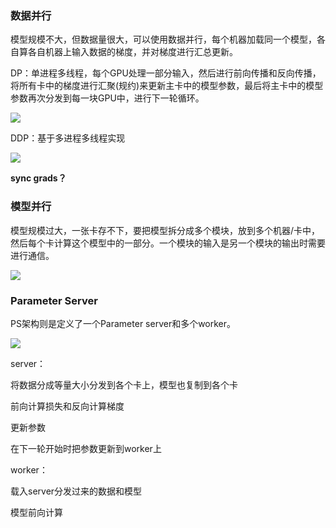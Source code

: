 ### 数据并行

​	模型规模不大，但数据量很大，可以使用数据并行，每个机器加载同一个模型，各自算各自机器上输入数据的梯度，并对梯度进行汇总更新。

DP：单进程多线程，每个GPU处理一部分输入，然后进行前向传播和反向传播，将所有卡中的梯度进行汇聚(规约)来更新主卡中的模型参数，最后将主卡中的模型参数再次分发到每一块GPU中，进行下一轮循环。

![](D:\学习笔记\大模型和分布式\pictures\Snipaste_2024-07-24_00-14-19.jpg)

DDP：基于多进程多线程实现

![](D:\学习笔记\大模型和分布式\pictures\Snipaste_2024-07-24_00-14-07.jpg)

**sync grads？**

### 模型并行

​	模型规模过大，一张卡存不下，要把模型拆分成多个模块，放到多个机器/卡中，然后每个卡计算这个模型中的一部分。一个模块的输入是另一个模块的输出时需要进行通信。

![](D:\学习笔记\大模型和分布式\pictures\Snipaste_2024-07-23_02-19-46.jpg)

### Parameter Server

PS架构则是定义了一个Parameter server和多个worker。

![](D:\学习笔记\大模型和分布式\pictures\Snipaste_2024-07-23_02-22-57.jpg)

server：

将数据分成等量大小分发到各个卡上，模型也复制到各个卡

前向计算损失和反向计算梯度

更新参数

在下一轮开始时把参数更新到worker上

worker：

载入server分发过来的数据和模型

模型前向计算